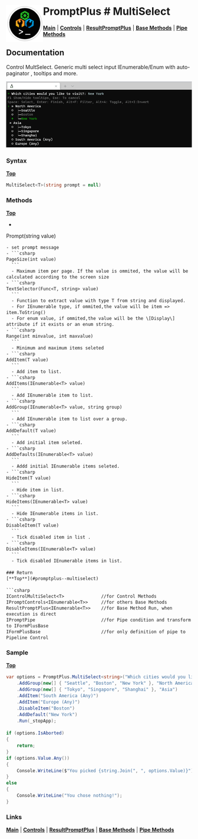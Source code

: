 # <img align="left" width="100" height="100" src="./images/icon.png"> PromptPlus # MultiSelect
[**Main**](index.md#help) | 
[**Controls**](index.md#apis) |
[**ResultPromptPlus**](resultpromptplus) |
[**Base Methods**](basemethods) |
[**Pipe Methods**](pipemethods)


## Documentation
Control MultSelect. Generic multi select input IEnumerable/Enum with auto-paginator , tooltips and more.

![](./images/MultSelect.gif)

### Syntax
[**Top**](#promptplus--multiselect)

```csharp
MultiSelect<T>(string prompt = null)
```

 ### Methods
[**Top**](#promptplus--multiselect)


- ```csharp
 Prompt(string value)
  ``` 
  - set prompt message
- ```csharp
  PageSize(int value)
    ```
    - Maximum item per page. If the value is ommited, the value will be calculated according to the screen size
- ```csharp
  TextSelector(Func<T, string> value)
    ```
    - Function to extract value with type T from string and displayed.
    - For IEnumerable type, if ommited,the value will be item => item.ToString()
    - For enum value, if ommited,the value will be the \[Display\] attribute if it exists or an enum string.
- ```csharp
  Range(int minvalue, int maxvalue)
    ```
    - Minimum and maximum items seleted
- ```csharp
  AddItem(T value)
    ```
    - Add item to list.
- ```csharp
  AddItems(IEnumerable<T> value)
    ```
    - Add IEnumerable item to list.
- ```csharp
  AddGroup(IEnumerable<T> value, string group)
    ```
    - Add IEnumerable item to list over a group.
- ```csharp
  AddDefault(T value)
    ```
    - Add initial item seleted.
- ```csharp
  AddDefaults(IEnumerable<T> value)
    ```
    - Addd initial IEnumerable items seleted.
- ```csharp
  HideItem(T value)
    ```
    - Hide item in list.
- ```csharp
  HideItems(IEnumerable<T> value)
    ```
    - Hide IEnumerable items in list.
- ```csharp
  DisableItem(T value)
    ```
    - Tick disabled item in list .
- ```csharp
  DisableItems(IEnumerable<T> value)
    ```
    - Tick disabled IEnumerable items in list.

### Return
[**Top**](#promptplus--multiselect)

```csharp
IControlMultiSelect<T>              //for Control Methods
IPromptControls<IEnumerable<T>>     //for others Base Methods
ResultPromptPlus<IEnumerable<T>>    //for Base Method Run, when execution is direct 
IPromptPipe                         //for Pipe condition and transform to IFormPlusBase 
IFormPlusBase                       //for only definition of pipe to Pipeline Control
```

### Sample
[**Top**](#promptplus--multiselect)

```csharp
var options = PromptPlus.MultiSelect<string>("Which cities would you like to visit?")
    .AddGroup(new[] { "Seattle", "Boston", "New York" }, "North America")
    .AddGroup(new[] { "Tokyo", "Singapore", "Shanghai" }, "Asia")
    .AddItem("South America (Any)")
    .AddItem("Europe (Any)")
    .DisableItem("Boston")
    .AddDefault("New York")
    .Run(_stopApp);

if (options.IsAborted)
{
    return;
}
if (options.Value.Any())
{
    Console.WriteLine($"You picked {string.Join(", ", options.Value)}");
}
else
{
    Console.WriteLine("You chose nothing!");
}
```

### Links
[**Main**](index.md#help) | 
[**Controls**](index.md#apis) |
[**ResultPromptPlus**](resultpromptplus) |
[**Base Methods**](basemethods) |
[**Pipe Methods**](pipemethods)

